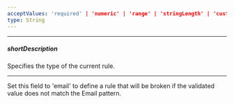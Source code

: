 ```yaml
---
acceptValues: 'required' | 'numeric' | 'range' | 'stringLength' | 'custom' | 'compare' | 'pattern' | 'email'
type: String
---
```

---
##### shortDescription
Specifies the type of the current rule.

---
Set this field to 'email' to define a rule that will be broken if the validated value does not match the Email pattern.